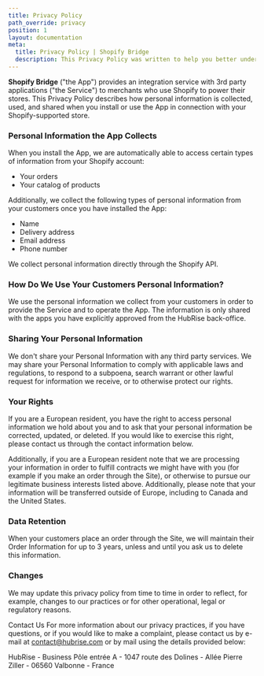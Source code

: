 ```yaml
---
title: Privacy Policy
path_override: privacy
position: 1
layout: documentation
meta:
  title: Privacy Policy | Shopify Bridge
  description: This Privacy Policy was written to help you better understand how we collect, use, and store your information.
---
```


**Shopify Bridge** ("the App") provides an integration service with 3rd party applications ("the Service") to merchants who
use Shopify to power their stores. This Privacy Policy describes how personal information is collected, used, and shared
when you install or use the App in connection with your Shopify-supported store.

### Personal Information the App Collects

When you install the App, we are automatically able to access certain types of information from your Shopify account:

- Your orders
- Your catalog of products

Additionally, we collect the following types of personal information from your customers once you have installed the App:

- Name
- Delivery address
- Email address
- Phone number

We collect personal information directly through the Shopify API.

### How Do We Use Your Customers Personal Information?

We use the personal information we collect from your customers in order to provide the Service and to operate the App.
The information is only shared with the apps you have explicitly approved from the HubRise back-office.

### Sharing Your Personal Information

We don't share your Personal Information with any third party services.
We may share your Personal Information to comply with applicable laws and regulations, to respond to a subpoena, search
warrant or other lawful request for information we receive, or to otherwise protect our rights.

### Your Rights

If you are a European resident, you have the right to access personal information we hold about you and to ask that your
personal information be corrected, updated, or deleted. If you would like to exercise this right, please contact us
through the contact information below.

Additionally, if you are a European resident note that we are processing your information in order to fulfill contracts
we might have with you (for example if you make an order through the Site), or otherwise to pursue our legitimate business
interests listed above. Additionally, please note that your information will be transferred outside of Europe, including
to Canada and the United States.

### Data Retention

When your customers place an order through the Site, we will maintain their Order Information for up to 3 years, unless
and until you ask us to delete this information.

### Changes

We may update this privacy policy from time to time in order to reflect, for example, changes to our practices or for
other operational, legal or regulatory reasons.

Contact Us For more information about our privacy practices, if you have questions, or if you would like to make a complaint,
please contact us by e-mail at contact@hubrise.com or by mail using the details provided below:

HubRise - Business Pôle entrée A - 1047 route des Dolines - Allée Pierre Ziller - 06560 Valbonne - France
